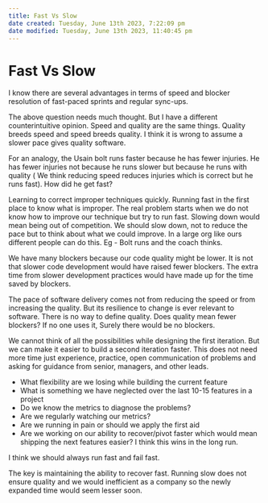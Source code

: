 ```yaml
---
title: Fast Vs Slow
date created: Tuesday, June 13th 2023, 7:22:09 pm
date modified: Tuesday, June 13th 2023, 11:40:45 pm
---
```


# Fast Vs Slow

I know there are several advantages in terms of speed and blocker resolution of fast-paced sprints and regular sync-ups.

The above question needs much thought. But I have a different counterintuitive opinion. Speed and quality are the same things. Quality breeds speed and speed breeds quality. I think it is wrong to assume a slower pace gives quality software.

For an analogy, the Usain bolt runs faster because he has fewer injuries. He has fewer injuries not because he runs slower but because he runs with quality ( We think reducing speed reduces injuries which is correct but he runs fast). How did he get fast?

Learning to correct improper techniques quickly. Running fast in the first place to know what is improper. The real problem starts when we do not know how to improve our technique but try to run fast. Slowing down would mean being out of competition. We should slow down, not to reduce the pace but to think about what we could improve. In a large org like ours different people can do this. Eg - Bolt runs and the coach thinks.

We have many blockers because our code quality might be lower. It is not that slower code development would have raised fewer blockers. The extra time from slower development practices would have made up for the time saved by blockers.

The pace of software delivery comes not from reducing the speed or from increasing the quality. But its resilience to change is ever relevant to software. There is no way to define quality. Does quality mean fewer blockers? If no one uses it, Surely there would be no blockers.

We cannot think of all the possibilities while designing the first iteration. But we can make it easier to build a second iteration faster. This does not need more time just experience, practice, open communication of problems and asking for guidance from senior, managers, and other leads.

- What flexibility are we losing while building the current feature
- What is something we have neglected over the last 10-15 features in a project
- Do we know the metrics to diagnose the problems?
- Are we regularly watching our metrics?
- Are we running in pain or should we apply the first aid
- Are we working on our ability to recover/pivot faster which would mean shipping the next features easier? I think this wins in the long run.

I think we should always run fast and fail fast.

The key is maintaining the ability to recover fast. Running slow does not ensure quality and we would inefficient as a company so the newly expanded time would seem lesser soon.
